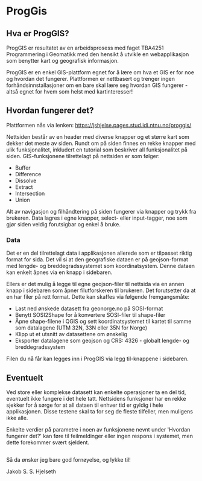# ProgGis

## Hva er ProgGIS?

ProgGIS er resultatet av en arbeidsprosess med faget TBA4251 Programmering i Geomatikk med den hensikt å utvikle en webapplikasjon som benytter kart og geografisk informasjon.

ProgGIS er en enkel GIS-plattform egnet for å lære om hva et GIS er for noe og hvordan det fungerer. Plattformen er nettbasert og trenger ingen forhåndsinnstallasjoner om en bare skal lære seg hvordan GIS fungerer - altså egnet for hvem som helst med kartinteresser!

## Hvordan fungerer det?

Plattformen nås via lenken: https://jshjelse.pages.stud.idi.ntnu.no/proggis/

Nettsiden består av en header med diverse knapper og et større kart som dekker det meste av siden. Rundt om på siden finnes en rekke knapper med ulik funksjonalitet, inkludert en tutorial som beskriver all funksjonalitet på siden. GIS-funksjonene tilrettelagt på nettsiden er som følger:

- Buffer
- Difference
- Dissolve
- Extract
- Intersection
- Union

Alt av navigasjon og filhåndtering på siden fungerer via knapper og trykk fra brukeren. Data lagres i egne knapper, select- eller input-tagger, noe som gjør siden veldig forutsigbar og enkel å bruke.

### Data

Det er en del tilrettelagt data i applikasjonen allerede som er tilpasset riktig format for sida. Det vil si at den geografiske dataen er på geojson-format med lengde- og breddegradssystemet som koordinatsystem. Denne dataen kan enkelt åpnes via en knapp i sidebaren.

Ellers er det mulig å legge til egne geojson-filer til nettsida via en annen knapp i sidebaren som åpner filutforskeren til brukeren. Det forutsetter da at en har filer på rett format. Dette kan skaffes via følgende fremgangsmåte:

- Last ned ønskede datasett fra geonorge.no på SOSI-format
- Benytt SOSI2Shape for å konvertere SOSI-filer til shape-filer
- Åpne shape-filene i QGIS og sett koordinatsystemet til kartet til samme som datalagene (UTM 32N, 33N eller 35N for Norge)
- Klipp ut et utsnitt av datasettene om ønskelig
- Eksporter datalagene som geojson og CRS: 4326 - globalt lengde- og breddegradssystem

Filen du nå får kan legges inn i ProgGIS via legg til-knappene i sidebaren.

## Eventuelt

Ved store eller komplekse datasett kan enkelte operasjoner ta en del tid, eventuelt ikke fungere i det hele tatt. Nettsidens funksjoner har en rekke sjekker for å sørge for at all dataen til enhver tid er gyldig i hele applikasjonen. Disse testene skal ta for seg de fleste tilfeller, men muligens ikke alle.

Enkelte verdier på parametre i noen av funksjonene nevnt under 'Hvordan fungerer det?' kan føre til feilmeldinger eller ingen respons i systemet, men dette forekommer svært sjeldent.

##

Så da ønsker jeg bare god fornøyelse, og lykke til!

Jakob S. S. Hjelseth
